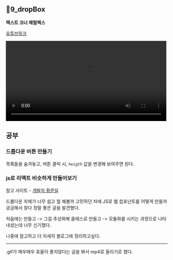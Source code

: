## 📁9_dropBox

**텍스트 코너 패럴렉스**

[유튜브링크](https://www.youtube.com/watch?v=zf1C1peIk8I)

<video width='500px' autoplay loop> 
  <source src="https://user-images.githubusercontent.com/44540726/130917635-f839751c-7ff4-4300-a247-b17e3b9aad15.mp4" >
</video>

## 공부

### 드롭다운 버튼 만들기

목록들을 숨겨놓고, 버튼 클릭 시, `heigth` 값을 변경해 보여주면 된다.

### js로 리액트 비슷하게 만들어보기

참고 사이트 - [개발자 황준일](https://junilhwang.github.io/TIL/Javascript/Design/Vanilla-JS-Component/#_5-%E1%84%8F%E1%85%A5%E1%86%B7%E1%84%91%E1%85%A9%E1%84%82%E1%85%A5%E1%86%AB%E1%84%90%E1%85%B3-%E1%84%87%E1%85%AE%E1%86%AB%E1%84%92%E1%85%A1%E1%86%AF)

드롭다운 자체가 너무 쉽고 뭘 해볼까 고민하던 차에 JS로 웹 컴포넌트를 어떻게 만들까 궁금해서 찾다 정말 좋은 글을 발견했다.

처음에는 만들고 -> 그걸 추상화해 클래스로 만들고 -> 모듈화를 시키는 과정으로 나타내셨는데 너무 신기했다.

나중에 참고하고 더 자세히 블로그에 정리하고싶다.

---

.gif가 매우매우 효율이 좋지않다는 글을 봐서 mp4로 올리기로 했다.
